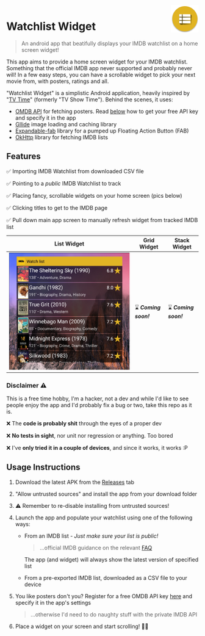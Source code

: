 <img src="app/src/main/res/mipmap-hdpi/ic_launcher.png" align="right"/>

# Watchlist Widget

> An android app that beatifully displays your IMDB watchlist on a home screen widget! 

This app aims to provide a home screen widget for your IMDB watchlist. Something that the official IMDB app never supported and probably never will! In a few easy steps, you can have a scrollable widget to pick your next movie from, with posters, ratings and all. 

"Watchlist Widget" is a simplistic Android application, heavily inspired by "[TV Time](https://www.tvtime.com/)" (formerly "TV Show Time"). Behind the scenes, it uses:

* [OMDB API](http://www.omdbapi.com/) for fetching posters. Read [below](#usage-instructions) how to get your free API key and specify it in the app 
* [Gllide](https://github.com/bumptech/glide) image loading and caching library
* [Expandable-fab](https://github.com/nambicompany/expendable-fab) library for a pumped up  Floating Action Button (FAB)
* [OkHttp](https://square.github.io/okhttp/) library for fetching IMDB lists 





## Features

:white_check_mark: ​Importing IMDB Watchlist from downloaded CSV file

:white_check_mark: ​Pointing to a *public* IMDB Watchlist to track

:white_check_mark: Placing fancy, scrollable widgets on your home screen (pics below)

:white_check_mark: Clicking titles to get to the IMDB page

:white_check_mark: Pull down main app screen to manually refresh widget from tracked IMDB list 

| List Widget                 | Grid Widget                    | Stack Widget                   |
| --------------------------- | ------------------------------ | ------------------------------ |
| ![](listwidget-cropped.jpg) | :hourglass: ***Coming soon!*** | :hourglass: ***Coming soon!*** |





### Disclaimer :warning:

This is a free time hobby, I'm a hacker, not a dev and while I'd like to see people enjoy the app and I'd probably fix a bug or two,  take this repo as it is.

:x: The **code is probably shit** through the eyes of a proper dev

:x: **No tests in sight**, nor unit nor regression or anything. Too bored

:x: I've **only tried it in a couple of devices**, and since it works, it works :P



## Usage Instructions

1. Download the latest APK from the [Releases](https://github.com/laripping/watchlist-widget/releases) tab 

2. "Allow untrusted sources" and install the app from your download folder

3. :warning: Remember to re-disable installing from untrusted sources!  

4. Launch the app and populate your watchlist using one of the following ways:

   * From an IMDB list - *Just make sure your list is public!* 

     > ...official IMDB guidance on the relevant [FAQ](https://help.imdb.com/article/imdb/track-movies-tv/watchlist-faq/G9PA556494DM8YBA#)

     The app (and widget) will always show the latest version of specified list 

   * From a pre-exported IMDB list, downloaded as a CSV file to your device

5. You like posters don't you? Register for a free OMDB API key [here](http://www.omdbapi.com/apikey.aspx) and specify it in the app's settings

   > ...otherwise I'd need to do naughty stuff with the private IMDB API

6. Place a widget on your screen and start scrolling! :popcorn::popcorn:





